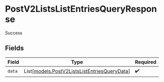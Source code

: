 # PostV2ListsListEntriesQueryResponse

Success


## Fields

| Field                                                                                        | Type                                                                                         | Required                                                                                     | Description                                                                                  |
| -------------------------------------------------------------------------------------------- | -------------------------------------------------------------------------------------------- | -------------------------------------------------------------------------------------------- | -------------------------------------------------------------------------------------------- |
| `data`                                                                                       | List[[models.PostV2ListsListEntriesQueryData](../models/postv2listslistentriesquerydata.md)] | :heavy_check_mark:                                                                           | N/A                                                                                          |